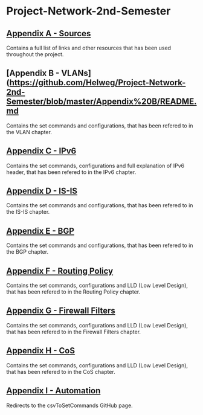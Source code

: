 # Project-Network-2nd-Semester


## [Appendix A - Sources](https://github.com/Helweg/Project-Network-2nd-Semester/blob/master/Appendix%20A/README.md)
Contains a full list of links and other resources that has been used throughout the project.

## [Appendix B - VLANs](https://github.com/Helweg/Project-Network-2nd-Semester/blob/master/Appendix%20B/README.md
Contains the set commands and configurations, that has been refered to in the VLAN chapter.

## [Appendix C - IPv6](https://github.com/Helweg/Project-Network-2nd-Semester/blob/master/Appendix%20C/README.md)
Contains the set commands, configurations and full explanation of IPv6 header, that has been refered to in the IPv6 chapter.

## [Appendix D - IS-IS](https://github.com/Helweg/Project-Network-2nd-Semester/blob/master/Appendix%20D/README.md)
Contains the set commands and configurations, that has been refered to in the IS-IS chapter.

## [Appendix E - BGP](https://github.com/Helweg/Project-Network-2nd-Semester/blob/master/Appendix%20E/README.md)
Contains the set commands and configurations, that has been refered to in the BGP chapter.

## [Appendix F - Routing Policy](https://github.com/Helweg/Project-Network-2nd-Semester/blob/master/Appendix%20F/README.md)
Contains the set commands, configurations and LLD (Low Level Design), that has been refered to in the Routing Policy chapter.

## [Appendix G - Firewall Filters](https://github.com/Helweg/Project-Network-2nd-Semester/tree/master/Appendix%20G/README.md)
Contains the set commands, configurations and LLD (Low Level Design), that has been refered to in the Firewall Filters chapter.

## [Appendix H - CoS](https://github.com/Helweg/Project-Network-2nd-Semester/blob/master/Appendix%20H/README.md)
Contains the set commands, configurations and LLD (Low Level Design), that has been refered to in the CoS chapter.

## [Appendix I - Automation](https://github.com/lydiavasileva/LLD-to-junos-config-project/)
Redirects to the csvToSetCommands GitHub page.

